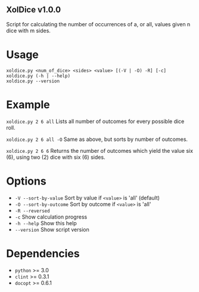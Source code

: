 XolDice v1.0.0
--------------

Script for calculating the number of occurrences of a, or all, values given n dice with m sides.

Usage
=====
```
xoldice.py <num_of_dice> <sides> <value> [(-V | -O) -R] [-c]
xoldice.py (-h | --help)
xoldice.py --version
```

Example
=======
`xoldice.py 2 6 all`
Lists all number of outcomes for every possible dice roll.

`xoldice.py 2 6 all -O`
Same as above, but sorts by number of outcomes.

`xoldice.py 2 6 6`
Returns the number of outcomes which yield the value six (6), using two (2) dice
with six (6) sides.

Options
=======
 * `-V --sort-by-value`      Sort by value if `<value>` is 'all' (default)
 * `-O --sort-by-outcome`    Sort by outcome if `<value>` is 'all'
 * `-R --reversed`
 * `-c`                      Show calculation progress
 * `-h --help`               Show this help
 * `--version`               Show script version

Dependencies
============
 * `python`    >= 3.0
 * `clint`     >= 0.3.1
 * `docopt`    >= 0.6.1
